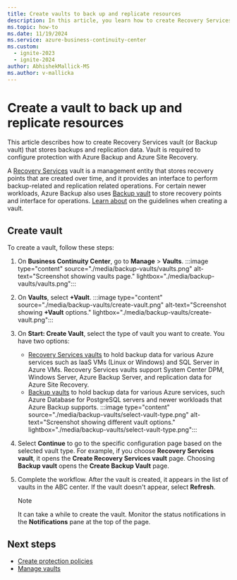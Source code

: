 ```yaml
---
title: Create vaults to back up and replicate resources
description: In this article, you learn how to create Recovery Services vault (or Backup vault) that stores backups and replication data.
ms.topic: how-to
ms.date: 11/19/2024
ms.service: azure-business-continuity-center
ms.custom:
  - ignite-2023
  - ignite-2024
author: AbhishekMallick-MS
ms.author: v-mallicka
---
```


# Create a vault to back up and replicate resources

This article describes how to create Recovery Services vault (or Backup vault) that stores backups and replication data. Vault is required to configure protection with Azure Backup and Azure Site Recovery.

A [Recovery Services](../backup/backup-azure-recovery-services-vault-overview.md) vault is a management entity that stores recovery points that are created over time, and it provides an interface to perform backup-related and replication related operations. For certain newer workloads, Azure Backup also uses [Backup vault](../backup/backup-vault-overview.md) to store recovery points and interface for operations. [Learn about](../backup/guidance-best-practices.md#vault-considerations) on the guidelines when creating a vault.

## Create vault

To create a vault, follow these steps:

1.	On **Business Continuity Center**, go to **Manage** > **Vaults**.
    :::image type="content" source="./media/backup-vaults/vaults.png" alt-text="Screenshot showing vaults page." lightbox="./media/backup-vaults/vaults.png":::
 
2.	On **Vaults**, select **+Vault**.
    :::image type="content" source="./media/backup-vaults/create-vault.png" alt-text="Screenshot showing **+Vault** options." lightbox="./media/backup-vaults/create-vault.png":::
 
3.	On **Start: Create Vault**, select the type of vault you want to create. You have two options:
    - [Recovery Services vaults](../backup/backup-azure-recovery-services-vault-overview.md) to hold backup data for various Azure services such as IaaS VMs (Linux or Windows) and SQL Server in Azure VMs. Recovery Services vaults support System Center DPM, Windows Server, Azure Backup Server, and replication data for Azure Site Recovery. 
    - [Backup vaults](../backup/backup-vault-overview.md) to hold backup data for various Azure services, such Azure Database for PostgreSQL servers and newer workloads that Azure Backup supports.
    :::image type="content" source="./media/backup-vaults/select-vault-type.png" alt-text="Screenshot showing different vault options." lightbox="./media/backup-vaults/select-vault-type.png":::
 
4.	Select **Continue** to go to the specific configuration page based on the selected vault type.
    For example, if you choose **Recovery Services vault**, it opens the **Create Recovery Services vault** page. Choosing **Backup vault** opens the **Create Backup Vault** page. 
1. Complete the workflow. After the vault is created, it appears in the list of vaults in the ABC center. If the vault doesn't appear, select **Refresh**.
    >[!NOTE]
    > It can take a while to create the vault. Monitor the status notifications in the **Notifications** pane at the top of the page.

## Next steps
 
- [Create protection policies](./backup-protection-policy.md)
- [Manage vaults](./manage-vault.md)
